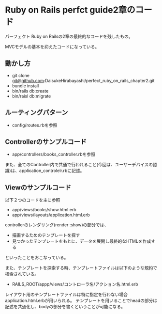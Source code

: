 # Ruby on Rails perfct guide2章のコード
パーフェクト Ruby on Railsの2章の最終的なコードを残したもの。

MVCモデルの基本を抑えたコードになっている。

## 動かし方
- git clone git@github.com:DaisukeHirabayashi/perfect_ruby_on_rails_chapter2.git
- bundle install
- bin/rails db:create
- bin/raisl db:migrate
## ルーティングパターン
- config/routes.rbを参照
## Controllerのサンプルコード
- app/controllers/books_controller.rbを参照

また、全てのController内で共通で行われること(今回は、ユーザーデバイスの認識)は、application_controlelr.rbに記述。

## Viewのサンプルコード
以下２つのコードを主に参照
- app/views/books/show.html.erb
- app/views/layouts/application.html.erb

controllerのレンダリング(render :show)の部分では、
- 描画するためのテンプレートを探す
- 見つかったテンプレートをもとに、データを展開し最終的なHTMLを作成する

といったことをおこなっている。

また、テンプレートを探索する時、テンプレートファイルは以下のような規約で検索されている。
- RAILS_ROOT/appp/views/コントローラ名/アクション名.html.erb

レイアウト用のテンプレートファイルは特に指定を行わない場合application.html.erbが用いられる。
テンプレートを用いることでheadの部分は記述を共通化し、bodyの部分を書くということが可能になる。
